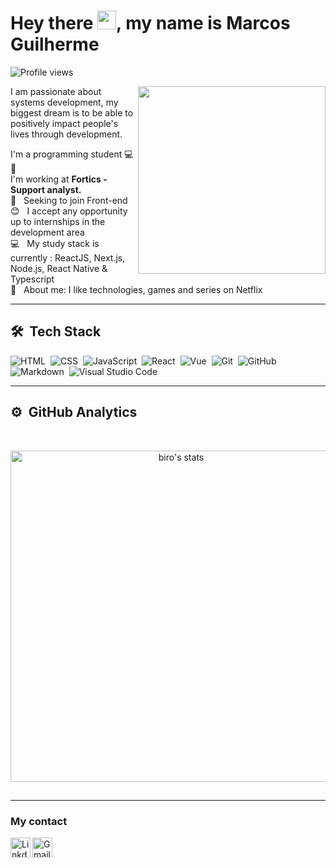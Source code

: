 <h1 align="left">Hey there <img src="https://raw.githubusercontent.com/kaueMarques/kaueMarques/master/hi.gif" width="30px">, my name is Marcos Guilherme</h1>
<p align="left"> <img src="https://komarev.com/ghpvc/?username=marcosguilherm&color=blueviolet" alt="Profile views" /> </p>
<img align="right" width="300em" height="300em" src="https://github.com/MarcosGuilherm/MarcosGuilherm/blob/main/animation_500_kv8i962g.gif?raw=true"/>

I am passionate about systems development, my biggest dream is to be able to positively impact people's lives through development. 

I'm a programming student  :computer:
:rocket: &nbsp;
 <br/> I'm working at  **Fortics - Support analyst.**
 <br/> :blue_heart: &nbsp; Seeking to join Front-end 
 <br/> :blush: &nbsp; I accept any opportunity up to internships in the development area 
 <br/> :computer: &nbsp; My study stack is currently : ReactJS, Next.js, Node.js, React Native & Typescript
 <br/> 💬  &nbsp; About me: I like technologies, games and series on Netflix 
 ___

## 🛠 &nbsp;Tech Stack
![HTML](https://img.shields.io/badge/-HTML-05122A?style=flat&logo=HTML5)&nbsp;
![CSS](https://img.shields.io/badge/-CSS-05122A?style=flat&logo=CSS3&logoColor=1572B6)&nbsp;
![JavaScript](https://img.shields.io/badge/-JavaScript-05122A?style=flat&logo=javascript)&nbsp;
![React](https://img.shields.io/badge/-React-05122A?style=flat&logo=react)&nbsp;
![Vue](https://img.shields.io/badge/Vue.js-35495E?style=fflat&logo=vue.js&logoColor=4FC08D)&nbsp;
![Git](https://img.shields.io/badge/-Git-05122A?style=flat&logo=git)&nbsp;
![GitHub](https://img.shields.io/badge/-GitHub-05122A?style=flat&logo=github)&nbsp;
![Markdown](https://img.shields.io/badge/-Markdown-05122A?style=flat&logo=markdown)&nbsp;
![Visual Studio Code](https://img.shields.io/badge/-Visual%20Studio%20Code-05122A?style=flat&logo=visual-studio-code&logoColor=007ACC)&nbsp;

 ___
 ## ⚙️ &nbsp;GitHub Analytics
 <br>

<p align="center">
<img width="530em" src="https://github-readme-stats.vercel.app/api?username=marcosguilherm&show_icons=true&theme=nightowl" alt="biro's stats"/>
</p>

##


 
 ___
### My contact
<a target="_blank" href="https://www.linkedin.com/in/marcos-guilherme-193557149/">
  <img align="left" alt="LinkdeIN" width="32px" src="https://logospng.org/download/linkedin/logo-linkedin-icon-512.png" />
</a>
<a target="_blank" href="mailto:marcosguilherme.ti@gmail.com">
  <img align="left" alt="Gmail" width="32px" src="https://logospng.org/download/gmail/logo-gmail-512.png" />
</a>
</br>

<br />
